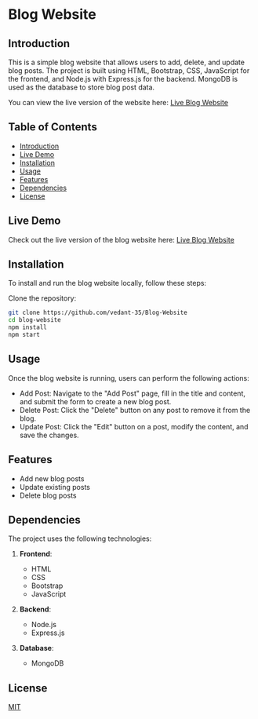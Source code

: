 
# Blog Website

## Introduction
This is a simple blog website that allows users to add, delete, and update blog posts. The project is built using HTML, Bootstrap, CSS, JavaScript for the frontend, and Node.js with Express.js for the backend. MongoDB is used as the database to store blog post data.

You can view the live version of the website here: [Live Blog Website](https://blog-website-1-s80o.onrender.com/)

## Table of Contents
- [Introduction](#introduction)
- [Live Demo](#live-demo)
- [Installation](#installation)
- [Usage](#usage)
- [Features](#features)
- [Dependencies](#dependencies)
- [License](#license)

## Live Demo
Check out the live version of the blog website here: [Live Blog Website](https://blog-website-1-s80o.onrender.com/)

## Installation
To install and run the blog website locally, follow these steps:

 Clone the repository:
   ```bash
   git clone https://github.com/vedant-35/Blog-Website
   cd blog-website
   npm install
   npm start
```
## Usage
Once the blog website is running, users can perform the following actions:

* Add Post: Navigate to the "Add Post" page, fill in the title and content, and submit the form to create a new blog post.
* Delete Post: Click the "Delete" button on any post to remove it from the blog.
* Update Post: Click the "Edit" button on a post, modify the content, and save the changes.

## Features

- Add new blog posts
- Update existing posts
- Delete blog posts



## Dependencies
The project uses the following technologies:

1. **Frontend**:  
   - HTML  
   - CSS  
   - Bootstrap  
   - JavaScript  

2. **Backend**:  
   - Node.js  
   - Express.js  

3. **Database**:  
   - MongoDB

## License

[MIT](https://choosealicense.com/licenses/mit/)

